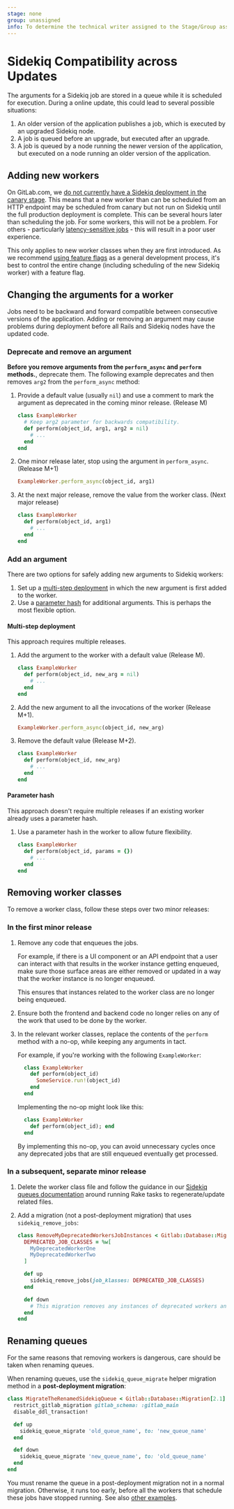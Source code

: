 ```yaml
---
stage: none
group: unassigned
info: To determine the technical writer assigned to the Stage/Group associated with this page, see https://about.gitlab.com/handbook/product/ux/technical-writing/#assignments
---
```


# Sidekiq Compatibility across Updates

The arguments for a Sidekiq job are stored in a queue while it is
scheduled for execution. During a online update, this could lead to
several possible situations:

1. An older version of the application publishes a job, which is executed by an
   upgraded Sidekiq node.
1. A job is queued before an upgrade, but executed after an upgrade.
1. A job is queued by a node running the newer version of the application, but
   executed on a node running an older version of the application.

## Adding new workers

On GitLab.com, we
[do not currently have a Sidekiq deployment in the canary stage](https://gitlab.com/gitlab-org/gitlab/-/issues/19239).
This means that a new worker than can be scheduled from an HTTP endpoint may
be scheduled from canary but not run on Sidekiq until the full
production deployment is complete. This can be several hours later than
scheduling the job. For some workers, this will not be a problem. For
others - particularly [latency-sensitive jobs](worker_attributes.md#latency-sensitive-jobs) -
this will result in a poor user experience.

This only applies to new worker classes when they are first introduced.
As we recommend [using feature flags](../feature_flags/index.md) as a general
development process, it's best to control the entire change (including
scheduling of the new Sidekiq worker) with a feature flag.

## Changing the arguments for a worker

Jobs need to be backward and forward compatible between consecutive versions
of the application. Adding or removing an argument may cause problems
during deployment before all Rails and Sidekiq nodes have the updated code.

### Deprecate and remove an argument

**Before you remove arguments from the `perform_async` and `perform` methods.**, deprecate them. The
following example deprecates and then removes `arg2` from the `perform_async` method:

1. Provide a default value (usually `nil`) and use a comment to mark the
   argument as deprecated in the coming minor release. (Release M)

    ```ruby
    class ExampleWorker
      # Keep arg2 parameter for backwards compatibility.
      def perform(object_id, arg1, arg2 = nil)
        # ...
      end
    end
    ```

1. One minor release later, stop using the argument in `perform_async`. (Release M+1)

    ```ruby
    ExampleWorker.perform_async(object_id, arg1)
    ```

1. At the next major release, remove the value from the worker class. (Next major release)

    ```ruby
    class ExampleWorker
      def perform(object_id, arg1)
        # ...
      end
    end
    ```

### Add an argument

There are two options for safely adding new arguments to Sidekiq workers:

1. Set up a [multi-step deployment](#multi-step-deployment) in which the new argument is first added to the worker.
1. Use a [parameter hash](#parameter-hash) for additional arguments. This is perhaps the most flexible option.

#### Multi-step deployment

This approach requires multiple releases.

1. Add the argument to the worker with a default value (Release M).

    ```ruby
    class ExampleWorker
      def perform(object_id, new_arg = nil)
        # ...
      end
    end
    ```

1. Add the new argument to all the invocations of the worker (Release M+1).

    ```ruby
    ExampleWorker.perform_async(object_id, new_arg)
    ```

1. Remove the default value (Release M+2).

    ```ruby
    class ExampleWorker
      def perform(object_id, new_arg)
        # ...
      end
    end
    ```

#### Parameter hash

This approach doesn't require multiple releases if an existing worker already
uses a parameter hash.

1. Use a parameter hash in the worker to allow future flexibility.

    ```ruby
    class ExampleWorker
      def perform(object_id, params = {})
        # ...
      end
    end
    ```

## Removing worker classes

To remove a worker class, follow these steps over two minor releases:

### In the first minor release

1. Remove any code that enqueues the jobs.

    For example, if there is a UI component or an API endpoint that a user can interact with that results in the worker instance getting enqueued, make sure those surface areas are either removed or updated in a way that the worker instance is no longer enqueued.

    This ensures that instances related to the worker class are no longer being enqueued.

1. Ensure both the frontend and backend code no longer relies on any of the work that used to be done by the worker.
1. In the relevant worker classes, replace the contents of the `perform` method with a no-op, while keeping any arguments in tact.

    For example, if you're working with the following `ExampleWorker`:

      ```ruby
        class ExampleWorker
          def perform(object_id)
            SomeService.run!(object_id)
          end
        end
      ```

    Implementing the no-op might look like this:

      ```ruby
        class ExampleWorker
          def perform(object_id); end
        end
      ```

    By implementing this no-op, you can avoid unnecessary cycles once any deprecated jobs that are still enqueued eventually get processed.

### In a subsequent, separate minor release

1. Delete the worker class file and follow the guidance in our [Sidekiq queues documentation](../sidekiq/index.md#sidekiq-queues) around running Rake tasks to regenerate/update related files.
1. Add a migration (not a post-deployment migration) that uses `sidekiq_remove_jobs`:

    ```ruby
    class RemoveMyDeprecatedWorkersJobInstances < Gitlab::Database::Migration[2.0]
      DEPRECATED_JOB_CLASSES = %w[
        MyDeprecatedWorkerOne
        MyDeprecatedWorkerTwo
      ]

      def up
        sidekiq_remove_jobs(job_klasses: DEPRECATED_JOB_CLASSES)
      end

      def down
        # This migration removes any instances of deprecated workers and cannot be undone.
      end
    end
    ```

## Renaming queues

For the same reasons that removing workers is dangerous, care should be taken
when renaming queues.

When renaming queues, use the `sidekiq_queue_migrate` helper migration method
in a **post-deployment migration**:

```ruby
class MigrateTheRenamedSidekiqQueue < Gitlab::Database::Migration[2.1]
  restrict_gitlab_migration gitlab_schema: :gitlab_main
  disable_ddl_transaction!

  def up
    sidekiq_queue_migrate 'old_queue_name', to: 'new_queue_name'
  end

  def down
    sidekiq_queue_migrate 'new_queue_name', to: 'old_queue_name'
  end
end

```

You must rename the queue in a post-deployment migration not in a normal
migration. Otherwise, it runs too early, before all the workers that
schedule these jobs have stopped running. See also [other examples](../database/post_deployment_migrations.md#use-cases).
